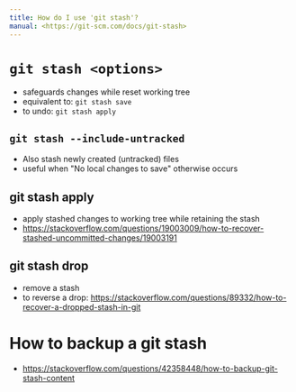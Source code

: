 ```yaml
---
title: How do I use 'git stash'?
manual: <https://git-scm.com/docs/git-stash>
---
```


# `git stash <options>`
- safeguards changes while reset working tree
- equivalent to: `git stash save`
- to undo: `git stash apply`


## `git stash --include-untracked`
- Also stash newly created (untracked) files
- useful when "No local changes to save" otherwise occurs

## git stash apply
- apply stashed changes to working tree while retaining the stash
- <https://stackoverflow.com/questions/19003009/how-to-recover-stashed-uncommitted-changes/19003191>

## git stash drop
- remove a stash
- to reverse a drop: <https://stackoverflow.com/questions/89332/how-to-recover-a-dropped-stash-in-git>

# How to backup a git stash
- <https://stackoverflow.com/questions/42358448/how-to-backup-git-stash-content>